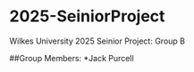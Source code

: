 # 2025-SeiniorProject
Wilkes University 2025 Seinior Project: Group B 

##Group Members:
*Jack Purcell 
